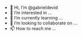- 👋 Hi, I’m @gabrieldevid
- 👀 I’m interested in ...
- 🌱 I’m currently learning ...
- 💞️ I’m looking to collaborate on ...
- 📫 How to reach me ...

<!---
gabrieldevid/gabrieldevid is a ✨ special ✨ repository because its `README.md` (this file) appears on your GitHub profile.
You can click the Preview link to take a look at your changes.
--->
